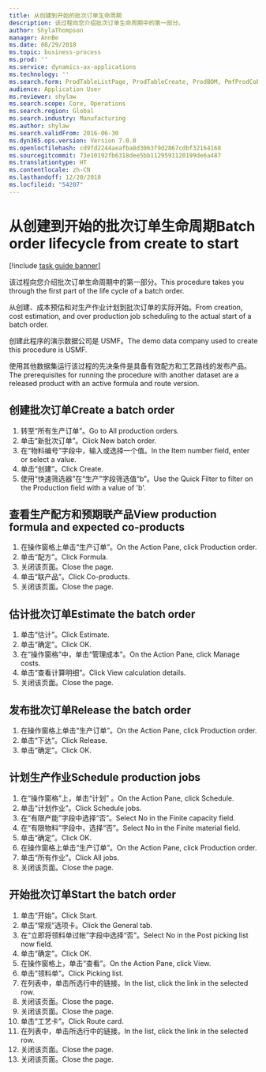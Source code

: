 ```yaml
---
title: 从创建到开始的批次订单生命周期
description: 该过程向您介绍批次订单生命周期中的第一部分。
author: ShylaThompson
manager: AnnBe
ms.date: 08/29/2018
ms.topic: business-process
ms.prod: ''
ms.service: dynamics-ax-applications
ms.technology: ''
ms.search.form: ProdTableListPage, ProdTableCreate, ProdBOM, PmfProdCoBy, ProdParmCostEstimation, ProdCalcTrans, ProdParmRelease, ProdSchedule, ProdRouteJob, ProdParmStartUp, ProdJournalTransBOM, ProdJournalTransRoute
audience: Application User
ms.reviewer: shylaw
ms.search.scope: Core, Operations
ms.search.region: Global
ms.search.industry: Manufacturing
ms.author: shylaw
ms.search.validFrom: 2016-06-30
ms.dyn365.ops.version: Version 7.0.0
ms.openlocfilehash: cd9fd2244aeafba8d3063f9d2867cdbf32164168
ms.sourcegitcommit: 73e10192fb6318dee5bb1129591120199de6a487
ms.translationtype: HT
ms.contentlocale: zh-CN
ms.lasthandoff: 12/20/2018
ms.locfileid: "54207"
---
```

# <a name="batch-order-lifecycle-from-create-to-start"></a><span data-ttu-id="d997d-103">从创建到开始的批次订单生命周期</span><span class="sxs-lookup"><span data-stu-id="d997d-103">Batch order lifecycle from create to start</span></span>

[!include [task guide banner](../../includes/task-guide-banner.md)]

<span data-ttu-id="d997d-104">该过程向您介绍批次订单生命周期中的第一部分。</span><span class="sxs-lookup"><span data-stu-id="d997d-104">This procedure takes you through the first part of the life cycle of a batch order.</span></span>

<span data-ttu-id="d997d-105">从创建、成本预估和对生产作业计划到批次订单的实际开始。</span><span class="sxs-lookup"><span data-stu-id="d997d-105">From creation, cost estimation, and over production job scheduling to the actual start of a batch order.</span></span>



<span data-ttu-id="d997d-106">创建此程序的演示数据公司是 USMF。</span><span class="sxs-lookup"><span data-stu-id="d997d-106">The demo data company used to create this procedure is USMF.</span></span> 



<span data-ttu-id="d997d-107">使用其他数据集运行该过程的先决条件是具备有效配方和工艺路线的发布产品。</span><span class="sxs-lookup"><span data-stu-id="d997d-107">The prerequisites for running the procedure with another dataset are a released product with an active formula and route version.</span></span>


## <a name="create-a-batch-order"></a><span data-ttu-id="d997d-108">创建批次订单</span><span class="sxs-lookup"><span data-stu-id="d997d-108">Create a batch order</span></span>
1. <span data-ttu-id="d997d-109">转至“所有生产订单”。</span><span class="sxs-lookup"><span data-stu-id="d997d-109">Go to All production orders.</span></span>
2. <span data-ttu-id="d997d-110">单击“新批次订单”。</span><span class="sxs-lookup"><span data-stu-id="d997d-110">Click New batch order.</span></span>
3. <span data-ttu-id="d997d-111">在“物料编号”字段中，输入或选择一个值。</span><span class="sxs-lookup"><span data-stu-id="d997d-111">In the Item number field, enter or select a value.</span></span>
4. <span data-ttu-id="d997d-112">单击“创建”。</span><span class="sxs-lookup"><span data-stu-id="d997d-112">Click Create.</span></span>
5. <span data-ttu-id="d997d-113">使用“快速筛选器”在“生产”字段筛选值“b”。</span><span class="sxs-lookup"><span data-stu-id="d997d-113">Use the Quick Filter to filter on the Production field with a value of 'b'.</span></span>

## <a name="view-production-formula-and-expected-co-products"></a><span data-ttu-id="d997d-114">查看生产配方和预期联产品</span><span class="sxs-lookup"><span data-stu-id="d997d-114">View production formula and expected co-products</span></span>
1. <span data-ttu-id="d997d-115">在操作窗格上单击“生产订单”。</span><span class="sxs-lookup"><span data-stu-id="d997d-115">On the Action Pane, click Production order.</span></span>
2. <span data-ttu-id="d997d-116">单击“配方”。</span><span class="sxs-lookup"><span data-stu-id="d997d-116">Click Formula.</span></span>
3. <span data-ttu-id="d997d-117">关闭该页面。</span><span class="sxs-lookup"><span data-stu-id="d997d-117">Close the page.</span></span>
4. <span data-ttu-id="d997d-118">单击“联产品”。</span><span class="sxs-lookup"><span data-stu-id="d997d-118">Click Co-products.</span></span>
5. <span data-ttu-id="d997d-119">关闭该页面。</span><span class="sxs-lookup"><span data-stu-id="d997d-119">Close the page.</span></span>

## <a name="estimate-the-batch-order"></a><span data-ttu-id="d997d-120">估计批次订单</span><span class="sxs-lookup"><span data-stu-id="d997d-120">Estimate the batch order</span></span>
1. <span data-ttu-id="d997d-121">单击“估计”。</span><span class="sxs-lookup"><span data-stu-id="d997d-121">Click Estimate.</span></span>
2. <span data-ttu-id="d997d-122">单击“确定”。</span><span class="sxs-lookup"><span data-stu-id="d997d-122">Click OK.</span></span>
3. <span data-ttu-id="d997d-123">在“操作窗格”中，单击“管理成本”。</span><span class="sxs-lookup"><span data-stu-id="d997d-123">On the Action Pane, click Manage costs.</span></span>
4. <span data-ttu-id="d997d-124">单击“查看计算明细”。</span><span class="sxs-lookup"><span data-stu-id="d997d-124">Click View calculation details.</span></span>
5. <span data-ttu-id="d997d-125">关闭该页面。</span><span class="sxs-lookup"><span data-stu-id="d997d-125">Close the page.</span></span>

## <a name="release-the-batch-order"></a><span data-ttu-id="d997d-126">发布批次订单</span><span class="sxs-lookup"><span data-stu-id="d997d-126">Release the batch order</span></span>
1. <span data-ttu-id="d997d-127">在操作窗格上单击“生产订单”。</span><span class="sxs-lookup"><span data-stu-id="d997d-127">On the Action Pane, click Production order.</span></span>
2. <span data-ttu-id="d997d-128">单击“下达”。</span><span class="sxs-lookup"><span data-stu-id="d997d-128">Click Release.</span></span>
3. <span data-ttu-id="d997d-129">单击“确定”。</span><span class="sxs-lookup"><span data-stu-id="d997d-129">Click OK.</span></span>

## <a name="schedule-production-jobs"></a><span data-ttu-id="d997d-130">计划生产作业</span><span class="sxs-lookup"><span data-stu-id="d997d-130">Schedule production jobs</span></span>
1. <span data-ttu-id="d997d-131">在“操作窗格”上，单击“计划” 。</span><span class="sxs-lookup"><span data-stu-id="d997d-131">On the Action Pane, click Schedule.</span></span>
2. <span data-ttu-id="d997d-132">单击“计划作业”。</span><span class="sxs-lookup"><span data-stu-id="d997d-132">Click Schedule jobs.</span></span>
3. <span data-ttu-id="d997d-133">在“有限产能”字段中选择“否”。</span><span class="sxs-lookup"><span data-stu-id="d997d-133">Select No in the Finite capacity field.</span></span>
4. <span data-ttu-id="d997d-134">在“有限物料”字段中，选择“否”。</span><span class="sxs-lookup"><span data-stu-id="d997d-134">Select No in the Finite material field.</span></span>
5. <span data-ttu-id="d997d-135">单击“确定”。</span><span class="sxs-lookup"><span data-stu-id="d997d-135">Click OK.</span></span>
6. <span data-ttu-id="d997d-136">在操作窗格上单击“生产订单”。</span><span class="sxs-lookup"><span data-stu-id="d997d-136">On the Action Pane, click Production order.</span></span>
7. <span data-ttu-id="d997d-137">单击“所有作业”。</span><span class="sxs-lookup"><span data-stu-id="d997d-137">Click All jobs.</span></span>
8. <span data-ttu-id="d997d-138">关闭该页面。</span><span class="sxs-lookup"><span data-stu-id="d997d-138">Close the page.</span></span>

## <a name="start-the-batch-order"></a><span data-ttu-id="d997d-139">开始批次订单</span><span class="sxs-lookup"><span data-stu-id="d997d-139">Start the batch order</span></span>
1. <span data-ttu-id="d997d-140">单击“开始”。</span><span class="sxs-lookup"><span data-stu-id="d997d-140">Click Start.</span></span>
2. <span data-ttu-id="d997d-141">单击“常规”选项卡。</span><span class="sxs-lookup"><span data-stu-id="d997d-141">Click the General tab.</span></span>
3. <span data-ttu-id="d997d-142">在“立即将领料单过帐”字段中选择“否”。</span><span class="sxs-lookup"><span data-stu-id="d997d-142">Select No in the Post picking list now field.</span></span>
4. <span data-ttu-id="d997d-143">单击“确定”。</span><span class="sxs-lookup"><span data-stu-id="d997d-143">Click OK.</span></span>
5. <span data-ttu-id="d997d-144">在操作窗格上，单击“查看”。</span><span class="sxs-lookup"><span data-stu-id="d997d-144">On the Action Pane, click View.</span></span>
6. <span data-ttu-id="d997d-145">单击“领料单”。</span><span class="sxs-lookup"><span data-stu-id="d997d-145">Click Picking list.</span></span>
7. <span data-ttu-id="d997d-146">在列表中，单击所选行中的链接。</span><span class="sxs-lookup"><span data-stu-id="d997d-146">In the list, click the link in the selected row.</span></span>
8. <span data-ttu-id="d997d-147">关闭该页面。</span><span class="sxs-lookup"><span data-stu-id="d997d-147">Close the page.</span></span>
9. <span data-ttu-id="d997d-148">关闭该页面。</span><span class="sxs-lookup"><span data-stu-id="d997d-148">Close the page.</span></span>
10. <span data-ttu-id="d997d-149">单击“工艺卡”。</span><span class="sxs-lookup"><span data-stu-id="d997d-149">Click Route card.</span></span>
11. <span data-ttu-id="d997d-150">在列表中，单击所选行中的链接。</span><span class="sxs-lookup"><span data-stu-id="d997d-150">In the list, click the link in the selected row.</span></span>
12. <span data-ttu-id="d997d-151">关闭该页面。</span><span class="sxs-lookup"><span data-stu-id="d997d-151">Close the page.</span></span>
13. <span data-ttu-id="d997d-152">关闭该页面。</span><span class="sxs-lookup"><span data-stu-id="d997d-152">Close the page.</span></span>

